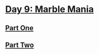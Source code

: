 # [Day 9: Marble Mania](https://adventofcode.com/2018/day/9)

## [Part One](https://adventofcode.com/2018/day/9#part1)

## [Part Two](https://adventofcode.com/2018/day/9#part2)
